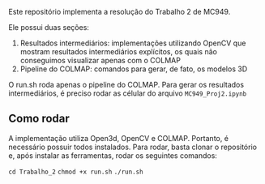 Este repositório implementa a resolução do Trabalho 2 de MC949. 

Ele possui duas seções: 

1. Resultados intermediários: implementações utilizando OpenCV que mostram resultados intermediários explícitos, os quais não conseguimos visualizar apenas com o COLMAP 
2. Pipeline do COLMAP: comandos para gerar, de fato, os modelos 3D 

O run.sh roda apenas o pipeline do COLMAP. Para gerar os resultados intermediários, é preciso rodar as célular do arquivo ```MC949_Proj2.ipynb```

## Como rodar 

A implementação utiliza Open3d, OpenCV e COLMAP. Portanto, é necessário possuir todos instalados. Para rodar, basta clonar o repositório e, após instalar as ferramentas, rodar os seguintes comandos:

```cd Trabalho_2```
```chmod +x run.sh```
```./run.sh```